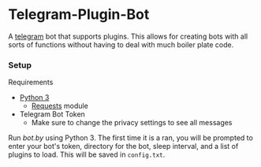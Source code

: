 # Telegram-Plugin-Bot
A [telegram](https://telegram.org/) bot that supports plugins. This allows for
creating bots with all sorts of functions without having to deal with much boiler
plate code.

### Setup ###
Requirements
- [Python 3](https://www.python.org/)
  - [Requests](http://docs.python-requests.org/en/master/) module
- Telegram Bot Token
  - Make sure to change the privacy settings to see all messages

Run *bot.by* using Python 3. The first time it is a ran, you will be prompted to enter your bot's token, directory for the bot, sleep interval, and a list of plugins to load. This will be saved in `config.txt`.
